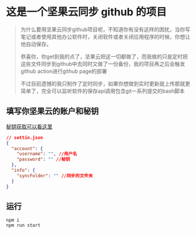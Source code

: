# 这是一个坚果云同步 github 的项目

> ​	为什么要用坚果云同步github项目呢，不知道你有没有这样的困扰，当你写笔记或者使用其他办公软件时，关闭软件或者关闭应用程序的时候，你想让他自动保存。
>
> ​	恭喜你，你get到我的点了，坚果云把这一切都做了，而我做的只是定时把这些文件同步到github中去同时又做了一份备份，我的项目再之后会触发github action进行github page的部署
>
> ​	不过目前遗憾的我只制作了定时同步，如果你想做到实时更新就上传那就更简单了，完全可以监听软件的保存api调用包含git一系列提交的bash脚本

## 填写你坚果云的账户和秘钥

[秘钥获取可以看这里](https://help.jianguoyun.com/?p=2064)

```json
// settin.json
{
  "account": {
    "username": "", //用户名
    "password": "" //秘钥
  },
  "info": {
    "syncFolder": "" //同步的文件夹
  }
}

```



## 运行

```shell
npm i
npm run start
```
